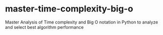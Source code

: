 # master-time-complexity-big-o
Master Analysis of Time complexity and Big O notation in Python to analyze and select best algorithm performance
